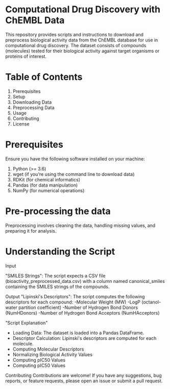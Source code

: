 # Computational Drug Discovery with ChEMBL Data

This repository provides scripts and instructions to download and preprocess biological activity data from the ChEMBL database for use in computational drug discovery. The dataset consists of compounds (molecules) tested for their biological activity against target organisms or proteins of interest.

# Table of Contents

1. Prerequisites
2. Setup
3. Downloading Data
4. Preprocessing Data
5. Usage
6. Contributing
7. License

# Prerequisites
Ensure you have the following software installed on your machine:

1. Python (>= 3.6)
2. wget (if you're using the command line to download data)
3. RDKit (for chemical informatics)
4. Pandas (for data manipulation)
5. NumPy (for numerical operations)

# Pre-processing the data
Preprocessing involves cleaning the data, handling missing values, and preparing it for analysis. 

# Understanding the Script

Input

"SMILES Strings": The script expects a CSV file (bioactivity_preprocessed_data.csv) with a column named canonical_smiles containing the SMILES strings of the compounds.

Output
"Lipinski's Descriptors": The script computes the following descriptors for each compound:
-Molecular Weight (MW)
-LogP (octanol-water partition coefficient)
-Number of Hydrogen Bond Donors (NumHDonors)
-Number of Hydrogen Bond Acceptors (NumHAcceptors)

"Script Explanation"
- Loading Data: The dataset is loaded into a Pandas DataFrame.
- Descriptor Calculation: Lipinski's descriptors are computed for each molecule.
- Computing Molecular Descriptors
- Normalizing Biological Activity Values
- Computing pIC50 Values
- Computing pIC50 Values

Contributing
Contributions are welcome! If you have any suggestions, bug reports, or feature requests, please open an issue or submit a pull request.

